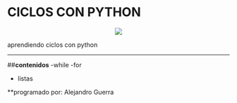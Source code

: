# **CICLOS CON PYTHON**
<P align="center">
    <img src="https://upload.wikimedia.org/wikipedia/commons/9/90/Spiderman.JPG">
</p>


aprendiendo ciclos con python
***
##**contenidos**
-while
-for
- listas

**programado por: Alejandro Guerra
